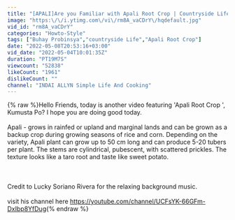 ```yaml
---
title: "[APALI]Are you Familiar with Apali Root Crop | Countryside Life"
image: "https:\/\/i.ytimg.com\/vi\/rm8A_vaCDrY\/hqdefault.jpg"
vid_id: "rm8A_vaCDrY"
categories: "Howto-Style"
tags: ["Buhay Probinsya","countryside Life","Apali Root Crop"]
date: "2022-05-08T20:53:16+03:00"
vid_date: "2022-05-04T10:01:35Z"
duration: "PT19M7S"
viewcount: "52838"
likeCount: "1961"
dislikeCount: ""
channel: "INDAI ALLYN Simple Life And Cooking"
---
```

{% raw %}Hello Friends, today is another video featuring 'Apali Root Crop ', Kumusta Po? I hope you are doing good today.<br /><br />Apali - grows in rainfed or upland and marginal lands and can be grown as a backup crop during growing seasons of rice and corn. Depending on the variety, Apali plant can grow up to 50 cm long and can produce 5-20 tubers per plant. The stems are cylindrical, pubescent, with scattered prickles. The texture looks like a taro root and taste like sweet potato.<br /><br /><br /><br />Credit to Lucky Soriano Rivera for the relaxing background music.<br /><br />visit his channel here <a rel="nofollow" target="blank" href="https://youtube.com/channel/UCFsYK-66GFm-DxIbp8YfDug">https://youtube.com/channel/UCFsYK-66GFm-DxIbp8YfDug</a>{% endraw %}
